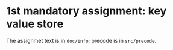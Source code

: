 # 1st mandatory assignment: key value store

The assignmet text is in `doc/info`; precode is in `src/precode`.
